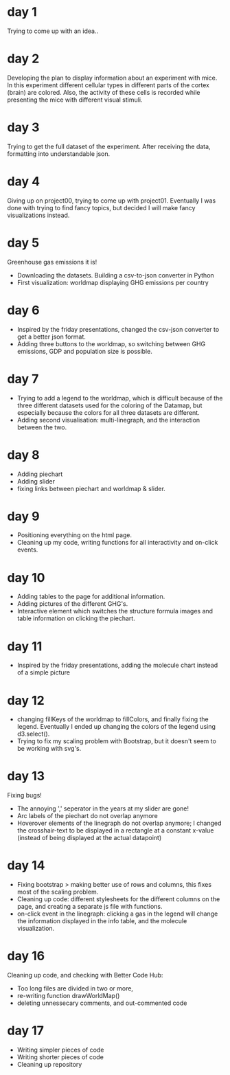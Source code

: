 # day 1
Trying to come up with an idea..

# day 2
Developing the plan to display information about an experiment with mice. In this experiment different cellular types in different parts of the cortex (brain) are colored. Also, the activity of these cells is recorded while presenting the mice with different visual stimuli. 

# day 3
Trying to get the full dataset of the experiment. After receiving the data, formatting into understandable json.

# day 4
Giving up on project00, trying to come up with project01. Eventually I was done with trying to find fancy topics, but decided I will make fancy visualizations instead. 

# day 5
Greenhouse gas emissions it is!
* Downloading the datasets. Building a csv-to-json converter in Python
* First visualization: worldmap displaying GHG emissions per country

# day 6
* Inspired by the friday presentations, changed the csv-json converter to get a better json format. 
* Adding three buttons to the worldmap, so switching between GHG emissions, GDP and population size is possible. 

# day 7
* Trying to add a legend to the worldmap, which is difficult because of the three different datasets used for the coloring of the Datamap, but especially because the colors for all three datasets are different. 
* Adding second visualisation: multi-linegraph, and the interaction between the two. 

# day 8
* Adding piechart
* Adding slider
* fixing links between piechart and worldmap & slider. 

# day 9
* Positioning everything on the html page.
* Cleaning up my code, writing functions for all interactivity and on-click events. 

# day 10
* Adding tables to the page for additional information. 
* Adding pictures of the different GHG's. 
* Interactive element which switches the structure formula images and table information on clicking the piechart. 

# day 11
* Inspired by the friday presentations, adding the molecule chart instead of a simple picture

# day 12
* changing fillKeys of the worldmap to fillColors, and finally fixing the legend. Eventually I ended up changing the colors of the legend using d3.select().
* Trying to fix my scaling problem with Bootstrap, but it doesn't seem to be working with svg's. 

# day 13
Fixing bugs!
* The annoying ',' seperator in the years at my slider are gone!
* Arc labels of the piechart do not overlap anymore
* Hoverover elements of the linegraph do not overlap anymore; I changed the crosshair-text to be displayed in a rectangle at a constant x-value (instead of being displayed at the actual datapoint)

# day 14
* Fixing bootstrap > making better use of rows and columns, this fixes most of the scaling problem. 
* Cleaning up code: different stylesheets for the different columns on the page, and creating a separate js file with functions.
* on-click event in the linegraph: clicking a gas in the legend will change the information displayed in the info table, and the molecule visualization.

# day 16
Cleaning up code, and checking with Better Code Hub:
* Too long files are divided in two or more,
* re-writing function drawWorldMap()
* deleting unnessecary comments, and out-commented code

# day 17
* Writing simpler pieces of code
* Writing shorter pieces of code
* Cleaning up repository
